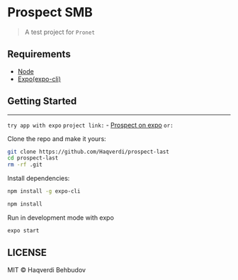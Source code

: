 # Prospect SMB 

> A test project for `Pronet`

## Requirements
- [Node](https://nodejs.org/en/download/current/)
- [Expo(expo-cli)](https://docs.expo.io/versions/latest/)

## Getting Started
***
``try app with expo``
``project link:`` - [Prospect on expo](https://expo.io/@haqverdi/prospect)
``or:``

Clone the repo and make it yours:

```bash
git clone https://github.com/Haqverdi/prospect-last
cd prospect-last
rm -rf .git
```

Install dependencies:

```bash
npm install -g expo-cli
```
```bash
npm install
```

Run in development mode with expo

```bash
expo start
```

## LICENSE
MIT © Haqverdi Behbudov
